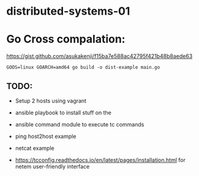 # distributed-systems-01

# Go Cross compalation:
https://gist.github.com/asukakenji/f15ba7e588ac42795f421b48b8aede63

`GOOS=linux GOARCH=amd64 go build -o dist-example main.go`

## TODO:
* Setup 2 hosts using vagrant
* ansible playbook to install stuff on the
* ansible command module to execute tc commands
* ping host2host example
* netcat example


* https://tcconfig.readthedocs.io/en/latest/pages/installation.html for netem user-friendly interface
